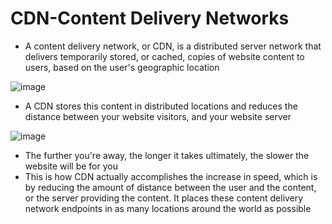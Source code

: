 # **CDN-Content Delivery Networks**

- A content delivery network, or CDN, is a distributed server network that delivers temporarily stored, or cached, copies of website content to users, based on the user's geographic location

![image](https://user-images.githubusercontent.com/43572616/180045629-27a5f4f3-3990-42e3-b60a-10cff937108a.png)



- A CDN stores this content in distributed locations and reduces the distance between your website visitors, and your website server
 

![image](https://user-images.githubusercontent.com/43572616/180045643-362e2f44-177c-4dcb-a4a0-65cf2b6bd08c.png)



- The further you're away, the longer it takes ultimately, the slower the website will be for you
 
- This is how CDN actually accomplishes the increase in speed, which is by reducing the amount of distance between the user and the content, or the server providing the content. It places these content delivery network endpoints in as many locations around the world as possible
